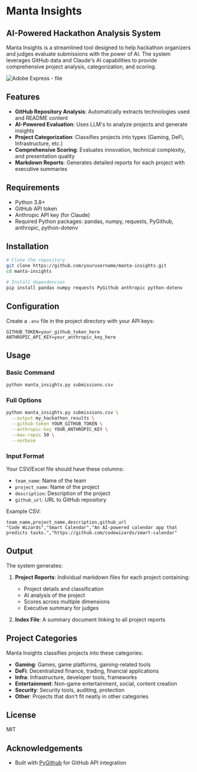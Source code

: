 # Manta Insights

## AI-Powered Hackathon Analysis System

Manta Insights is a streamlined tool designed to help hackathon organizers and judges evaluate submissions with the power of AI. The system leverages GitHub data and Claude's AI capabilities to provide comprehensive project analysis, categorization, and scoring.



![Adobe Express - file](https://github.com/user-attachments/assets/2cd0c6cd-795d-423f-aca6-177319c5b77c)


## Features

- **GitHub Repository Analysis**: Automatically extracts technologies used and README content
- **AI-Powered Evaluation**: Uses LLM's to analyze projects and generate insights
- **Project Categorization**: Classifies projects into types (Gaming, DeFi, Infrastructure, etc.)
- **Comprehensive Scoring**: Evaluates innovation, technical complexity, and presentation quality
- **Markdown Reports**: Generates detailed reports for each project with executive summaries

## Requirements

- Python 3.8+
- GitHub API token
- Anthropic API key (for Claude)
- Required Python packages: pandas, numpy, requests, PyGithub, anthropic, python-dotenv

## Installation

```bash
# Clone the repository
git clone https://github.com/yourusername/manta-insights.git
cd manta-insights

# Install dependencies
pip install pandas numpy requests PyGithub anthropic python-dotenv
```

## Configuration

Create a `.env` file in the project directory with your API keys:

```
GITHUB_TOKEN=your_github_token_here
ANTHROPIC_API_KEY=your_anthropic_key_here
```

## Usage

### Basic Command

```bash
python manta_insights.py submissions.csv
```

### Full Options

```bash
python manta_insights.py submissions.csv \
  --output my_hackathon_results \
  --github-token YOUR_GITHUB_TOKEN \
  --anthropic-key YOUR_ANTHROPIC_KEY \
  --max-repos 50 \
  --verbose
```

### Input Format

Your CSV/Excel file should have these columns:
- `team_name`: Name of the team
- `project_name`: Name of the project
- `description`: Description of the project
- `github_url`: URL to GitHub repository

Example CSV:
```csv
team_name,project_name,description,github_url
"Code Wizards","Smart Calendar","An AI-powered calendar app that predicts tasks.","https://github.com/codewizards/smart-calendar"
```

## Output

The system generates:

1. **Project Reports**: Individual markdown files for each project containing:
   - Project details and classification
   - AI analysis of the project
   - Scores across multiple dimensions
   - Executive summary for judges

2. **Index File**: A summary document linking to all project reports

## Project Categories

Manta Insights classifies projects into these categories:
- **Gaming**: Games, game platforms, gaming-related tools
- **DeFi**: Decentralized finance, trading, financial applications
- **Infra**: Infrastructure, developer tools, frameworks
- **Entertainment**: Non-game entertainment, social, content creation
- **Security**: Security tools, auditing, protection
- **Other**: Projects that don't fit neatly in other categories

## License

MIT

## Acknowledgements
- Built with [PyGithub](https://github.com/PyGithub/PyGithub) for GitHub API integration
